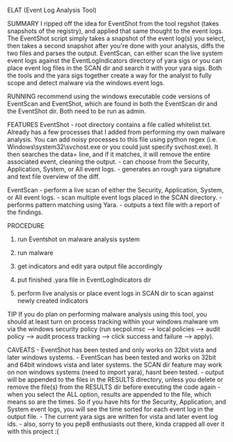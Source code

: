 ELAT (Event Log Analysis Tool)

SUMMARY
I ripped off the idea for EventShot from the tool regshot (takes snapshots of the registry), and applied that same thought to the event logs. The EventShot script simply takes a snapshot of the event log(s) you select, then takes a second snapshot after you're done with your analysis, diffs the two files and parses the output. EventScan, can either scan the live system event logs against the EventLogIndicators directory of yara sigs or you can place event log files in the SCAN dir and search it with your yara sigs. Both the tools and the yara sigs together create a way for the analyst to fully scope and detect malware via the windows event logs.

RUNNING
recommend using the windows executable code versions of EventScan and EventShot, which are found in both the EventScan dir and the EventShot dir. Both need to be run as admin.

FEATURES
EventShot
 	- root directory contains a file called whitelist.txt. Already has a few processes that I added from performing my own malware analysis. You can add noisy processes to this file using python regex (i.e. Windows\\system32\\svchost.exe or you could just specify svchost.exe). It then searches the data= line, and if it matches, it will remove the entire associated event, cleaning the output.
	- can choose from the Security, Application, System, or All event logs.
	- generates an rough yara signature and text file overview of the diff.

EventScan
 	- perform a live scan of either the Security, Application, System, or All event logs.
	- scan multiple event logs placed in the SCAN directory.
	- performs pattern matching using Yara.
	- outputs a text file with a report of the findings.

PROCEDURE

1) run Eventshot on malware analysis system

2) run malware

3) get indicators and edit yara output file accordingly

4) put finished .yara file in EventLogIndicators dir

5) perform live analysis or place event logs in SCAN dir to scan against newly created indicators

TIP
If you do plan on performing malware analysis using this tool, you should at least turn on process tracking within your windows malware vm via the windows security policy (run secpol.msc --> local policies --> audit policy --> audit process tracking --> click success and failure --> apply).

CAVEATS
	- EventShot has been tested and only works on 32bit vista and later windows systems.
	- EventScan has been tested and works on 32bit and 64bit windows vista and later systems. the SCAN dir feature may work on non windows systems (need to import yara), hasnt been tested.
	- output will be appended to the files in the RESULTS directory, unless you delete or remove the file(s) from the RESULTS dir before executing the code again
	- when you select the ALL option, results are appended to the file, which means so are the times. So if you have hits for the Security, Application, and System event logs, you will see the time sorted for each event log in the output file.
	- The current yara sigs are written for vista and later event log ids.
	- also, sorry to you pep8 enthusiasts out there, kinda crapped all over it with this project :(
